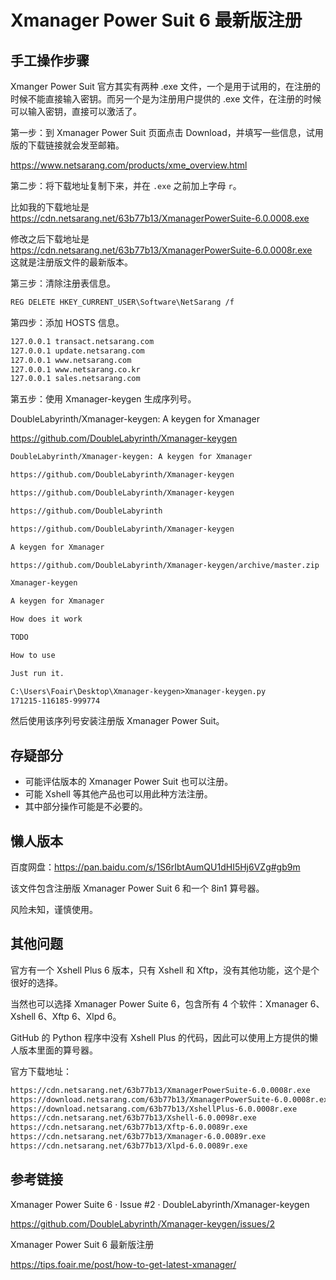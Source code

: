 # Xmanager Power Suit 6 最新版注册 #  

## 手工操作步骤 ##    

Xmanger Power Suit 官方其实有两种 .exe 文件，一个是用于试用的，在注册的时候不能直接输入密钥。而另一个是为注册用户提供的 .exe 文件，在注册的时候可以输入密钥，直接可以激活了。  

第一步：到 Xmanager Power Suit 页面点击 Download，并填写一些信息，试用版的下载链接就会发至邮箱。  

https://www.netsarang.com/products/xme_overview.html  

第二步：将下载地址复制下来，并在 `.exe` 之前加上字母 `r`。  

比如我的下载地址是 https://cdn.netsarang.net/63b77b13/XmanagerPowerSuite-6.0.0008.exe  

修改之后下载地址是 https://cdn.netsarang.net/63b77b13/XmanagerPowerSuite-6.0.0008r.exe  
这就是注册版文件的最新版本。  

第三步：清除注册表信息。  

```txt
REG DELETE HKEY_CURRENT_USER\Software\NetSarang /f
```

第四步：添加 HOSTS 信息。

```txt
127.0.0.1 transact.netsarang.com
127.0.0.1 update.netsarang.com
127.0.0.1 www.netsarang.com
127.0.0.1 www.netsarang.co.kr
127.0.0.1 sales.netsarang.com
```

第五步：使用 Xmanager-keygen 生成序列号。  

DoubleLabyrinth/Xmanager-keygen: A keygen for Xmanager  

https://github.com/DoubleLabyrinth/Xmanager-keygen  

```txt
DoubleLabyrinth/Xmanager-keygen: A keygen for Xmanager

https://github.com/DoubleLabyrinth/Xmanager-keygen

https://github.com/DoubleLabyrinth/Xmanager-keygen

https://github.com/DoubleLabyrinth

https://github.com/DoubleLabyrinth/Xmanager-keygen

A keygen for Xmanager

https://github.com/DoubleLabyrinth/Xmanager-keygen/archive/master.zip

Xmanager-keygen

A keygen for Xmanager

How does it work

TODO

How to use

Just run it.
```
```txt
C:\Users\Foair\Desktop\Xmanager-keygen>Xmanager-keygen.py
171215-116185-999774
```
然后使用该序列号安装注册版 Xmanager Power Suit。  

## 存疑部分 ##  

- 可能评估版本的 Xmanager Power Suit 也可以注册。
- 可能 Xshell 等其他产品也可以用此种方法注册。
- 其中部分操作可能是不必要的。

## 懒人版本 ##  

百度网盘：https://pan.baidu.com/s/1S6rIbtAumQU1dHI5Hj6VZg#gb9m  

该文件包含注册版 Xmanager Power Suit 6 和一个 8in1 算号器。  

风险未知，谨慎使用。  

## 其他问题 ##  

官方有一个 Xshell Plus 6 版本，只有 Xshell 和 Xftp，没有其他功能，这个是个很好的选择。  

当然也可以选择 Xmanager Power Suite 6，包含所有 4 个软件：Xmanager 6、Xshell 6、Xftp 6、Xlpd 6。  

GitHub 的 Python 程序中没有 Xshell Plus 的代码，因此可以使用上方提供的懒人版本里面的算号器。  

官方下载地址：  

```txt
https://cdn.netsarang.net/63b77b13/XmanagerPowerSuite-6.0.0008r.exe
https://download.netsarang.com/63b77b13/XmanagerPowerSuite-6.0.0008r.exe
https://download.netsarang.com/63b77b13/XshellPlus-6.0.0008r.exe
https://cdn.netsarang.net/63b77b13/Xshell-6.0.0098r.exe
https://cdn.netsarang.net/63b77b13/Xftp-6.0.0089r.exe
https://cdn.netsarang.net/63b77b13/Xmanager-6.0.0089r.exe
https://cdn.netsarang.net/63b77b13/Xlpd-6.0.0089r.exe
```

## 参考链接 ##  

Xmanager Power Suite 6 · Issue #2 · DoubleLabyrinth/Xmanager-keygen  

https://github.com/DoubleLabyrinth/Xmanager-keygen/issues/2  

Xmanager Power Suit 6 最新版注册  

https://tips.foair.me/post/how-to-get-latest-xmanager/